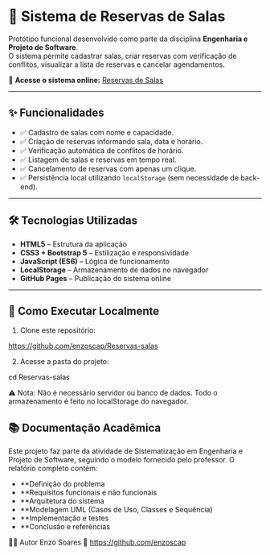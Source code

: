 # 📅 Sistema de Reservas de Salas

Protótipo funcional desenvolvido como parte da disciplina **Engenharia e Projeto de Software**.  
O sistema permite cadastrar salas, criar reservas com verificação de conflitos, visualizar a lista de reservas e cancelar agendamentos.  

🔗 **Acesse o sistema online:** [Reservas de Salas](https://enzoscap.github.io/Reservas-salas)

---

## ✨ Funcionalidades

- ✅ Cadastro de salas com nome e capacidade.  
- ✅ Criação de reservas informando sala, data e horário.  
- ✅ Verificação automática de conflitos de horário.  
- ✅ Listagem de salas e reservas em tempo real.  
- ✅ Cancelamento de reservas com apenas um clique.  
- ✅ Persistência local utilizando `localStorage` (sem necessidade de back-end).  

---

## 🛠️ Tecnologias Utilizadas

- **HTML5** – Estrutura da aplicação  
- **CSS3 + Bootstrap 5** – Estilização e responsividade  
- **JavaScript (ES6)** – Lógica de funcionamento  
- **LocalStorage** – Armazenamento de dados no navegador  
- **GitHub Pages** – Publicação do sistema online  

---

## 🚀 Como Executar Localmente

1. Clone este repositório:

https://github.com/enzoscap/Reservas-salas

2. Acesse a pasta do projeto:

cd Reservas-salas

⚠️ Nota: Não é necessário servidor ou banco de dados.
Todo o armazenamento é feito no localStorage do navegador.

## 📚 Documentação Acadêmica
Este projeto faz parte da atividade de Sistematização em Engenharia e Projeto de Software, seguindo o modelo fornecido pelo professor.
O relatório completo contém:

- **Definição do problema
- **Requisitos funcionais e não funcionais
- **Arquitetura do sistema
- **Modelagem UML (Casos de Uso, Classes e Sequência)
- **Implementação e testes
- **Conclusão e referências

👨‍💻 Autor
Enzo Soares
🔗 https://github.com/enzoscap
